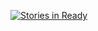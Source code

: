 [![Stories in Ready](https://badge.waffle.io/emarinizquierdo/dropcube.png?label=ready&title=Ready)](http://waffle.io/emarinizquierdo/dropcube)